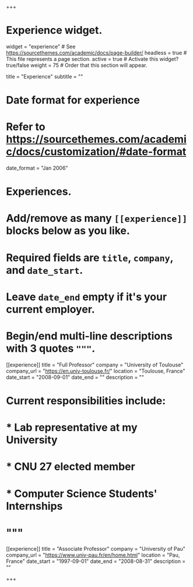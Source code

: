 +++
# Experience widget.
widget = "experience"  # See https://sourcethemes.com/academic/docs/page-builder/
headless = true  # This file represents a page section.
active = true  # Activate this widget? true/false
weight = 75  # Order that this section will appear.

title = "Experience"
subtitle = ""

# Date format for experience
#   Refer to https://sourcethemes.com/academic/docs/customization/#date-format
date_format = "Jan 2006"

# Experiences.
#   Add/remove as many `[[experience]]` blocks below as you like.
#   Required fields are `title`, `company`, and `date_start`.
#   Leave `date_end` empty if it's your current employer.
#   Begin/end multi-line descriptions with 3 quotes `"""`.
[[experience]]
  title = "Full Professor"
  company = "University of Toulouse"
  company_url = "https://en.univ-toulouse.fr/"
  location = "Toulouse, France"
  date_start = "2008-09-01"
  date_end = ""
  description = ""
# Current responsibilities include:
#  
#  * Lab representative at my University
#  * CNU 27 elected member
#  * Computer Science Students' Internships
#  """

[[experience]]
  title = "Associate Professor"
  company = "University of Pau"
  company_url = "https://www.univ-pau.fr/en/home.html"
  location = "Pau, France"
  date_start = "1997-09-01"
  date_end = "2008-08-31"
  description = ""

+++
